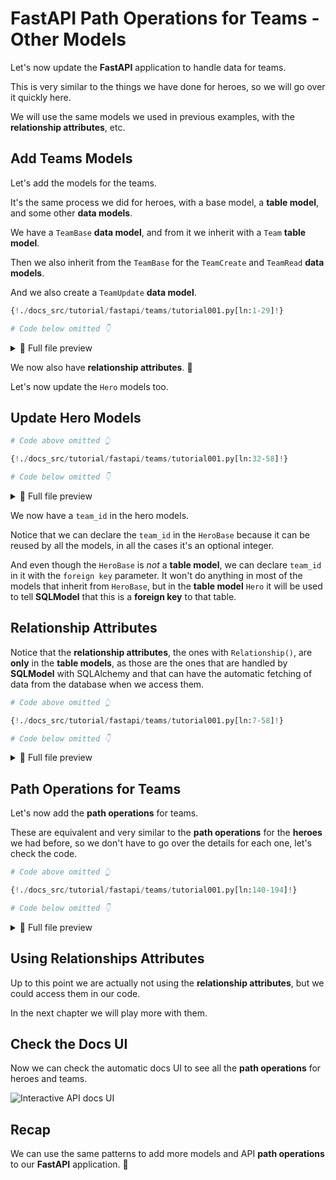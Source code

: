 # FastAPI Path Operations for Teams - Other Models

Let's now update the **FastAPI** application to handle data for teams.

This is very similar to the things we have done for heroes, so we will go over it quickly here.

We will use the same models we used in previous examples, with the **relationship attributes**, etc.

## Add Teams Models

Let's add the models for the teams.

It's the same process we did for heroes, with a base model, a **table model**, and some other **data models**.

We have a `TeamBase` **data model**, and from it we inherit with a `Team` **table model**.

Then we also inherit from the `TeamBase` for the `TeamCreate` and `TeamRead` **data models**.

And we also create a `TeamUpdate` **data model**.

```Python hl_lines="7-9  12-15  18-19  22-23  26-29"
{!./docs_src/tutorial/fastapi/teams/tutorial001.py[ln:1-29]!}

# Code below omitted 👇
```

<details>
<summary>👀 Full file preview</summary>

```Python
{!./docs_src/tutorial/fastapi/teams/tutorial001.py!}
```

</details>

We now also have **relationship attributes**. 🎉

Let's now update the `Hero` models too.

## Update Hero Models

```Python hl_lines="3-8  11-15  17-18  21-22  25-29"
# Code above omitted 👆

{!./docs_src/tutorial/fastapi/teams/tutorial001.py[ln:32-58]!}

# Code below omitted 👇
```

<details>
<summary>👀 Full file preview</summary>

```Python
{!./docs_src/tutorial/fastapi/teams/tutorial001.py!}
```

</details>

We now have a `team_id` in the hero models.

Notice that we can declare the `team_id` in the `HeroBase` because it can be reused by all the models, in all the cases it's an optional integer.

And even though the `HeroBase` is *not* a **table model**, we can declare `team_id` in it with the `foreign key` parameter. It won't do anything in most of the models that inherit from `HeroBase`, but in the **table model** `Hero` it will be used to tell **SQLModel** that this is a **foreign key** to that table.

## Relationship Attributes

Notice that the **relationship attributes**, the ones with `Relationship()`, are **only** in the **table models**, as those are the ones that are handled by **SQLModel** with SQLAlchemy and that can have the automatic fetching of data from the database when we access them.

```Python hl_lines="11  39"
# Code above omitted 👆

{!./docs_src/tutorial/fastapi/teams/tutorial001.py[ln:7-58]!}

# Code below omitted 👇
```

<details>
<summary>👀 Full file preview</summary>

```Python
{!./docs_src/tutorial/fastapi/teams/tutorial001.py!}
```

</details>

## Path Operations for Teams

Let's now add the **path operations** for teams.

These are equivalent and very similar to the **path operations** for the **heroes** we had before, so we don't have to go over the details for each one, let's check the code.

```Python hl_lines="3-9  12-20  23-28  31-47  50-57"
# Code above omitted 👆

{!./docs_src/tutorial/fastapi/teams/tutorial001.py[ln:140-194]!}

# Code below omitted 👇
```

<details>
<summary>👀 Full file preview</summary>

```Python
{!./docs_src/tutorial/fastapi/teams/tutorial001.py!}
```

</details>

## Using Relationships Attributes

Up to this point we are actually not using the **relationship attributes**, but we could access them in our code.

In the next chapter we will play more with them.

## Check the Docs UI

Now we can check the automatic docs UI to see all the **path operations** for heroes and teams.

<img class="shadow" alt="Interactive API docs UI" src="/img/tutorial/fastapi/teams/image01.png">

## Recap

We can use the same patterns to add more models and API **path operations** to our **FastAPI** application. 🎉

